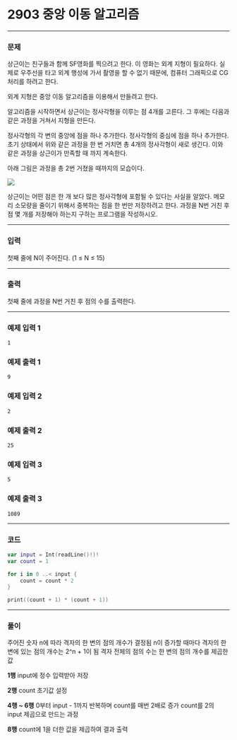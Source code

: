 # 2903 중앙 이동 알고리즘
---
### 문제
상근이는 친구들과 함께 SF영화를 찍으려고 한다. 이 영화는 외계 지형이 필요하다. 실제로 우주선을 타고 외계 행성에 가서 촬영을 할 수 없기 때문에, 컴퓨터 그래픽으로 CG처리를 하려고 한다.

외계 지형은 중앙 이동 알고리즘을 이용해서 만들려고 한다.

알고리즘을 시작하면서 상근이는 정사각형을 이루는 점 4개를 고른다. 그 후에는 다음과 같은 과정을 거쳐서 지형을 만든다.

정사각형의 각 변의 중앙에 점을 하나 추가한다.
정사각형의 중심에 점을 하나 추가한다.
초기 상태에서 위와 같은 과정을 한 번 거치면 총 4개의 정사각형이 새로 생긴다. 이와 같은 과정을 상근이가 만족할 때 까지 계속한다.

아래 그림은 과정을 총 2번 거쳤을 때까지의 모습이다.

<img src= "스크린샷 2024-07-01 오후 2.12.46.png"> </img>

상근이는 어떤 점은 한 개 보다 많은 정사각형에 포함될 수 있다는 사실을 알았다. 메모리 소모량을 줄이기 위해서 중복하는 점을 한 번만 저장하려고 한다. 과정을 N번 거친 후 점 몇 개를 저장해야 하는지 구하는 프로그램을 작성하시오.

---
### 입력
첫째 줄에 N이 주어진다. (1 ≤ N ≤ 15)

---
### 출력
첫째 줄에 과정을 N번 거친 후 점의 수를 출력한다.

---
### 예제 입력 1
```
1
```
### 예제 출력 1
```
9
```
### 예제 입력 2
```
2
```
### 예제 출력 2
```
25
```
### 예제 입력 3
```
5
```
### 예제 출력 3
```
1089
```
---
### 코드
```swift
var input = Int(readLine()!)!
var count = 1

for i in 0 ..< input {
    count = count * 2
}

print((count + 1) * (count + 1))
```
---
### 풀이
주어진 숫자 n에 따라 격자의 한 변의 점의 개수가 결정됨
n이 증가할 때마다 격자의 한 변에 있는 점의 개수는 2^n + 1이 됨
격자 전체의 점의 수는 한 변의 점의 개수를 제곱한 값

**1행**
input에 정수 입력받아 저장

**2행**
count 초기값 설정

**4행 ~ 6행**
0부터 input - 1까지 반복하며 count를 매번 2배로 증가
count를 2의 input 제곱으로 만드는 과정

**8행**
count에 1을 더한 값을 제곱하여 결과 출력
